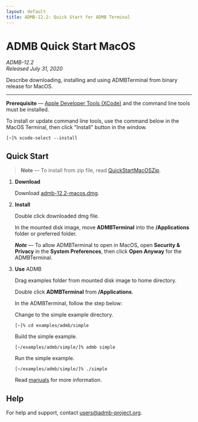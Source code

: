 ```yaml
---
layout: default
title: ADMB-12.2: Quick Start for ADMB Terminal
---
```


# ADMB Quick Start MacOS

*ADMB-12.2*  
*Released July 31, 2020*  

Describe downloading, installing and using ADMBTerminal from binary release for MacOS.

---

**Prerequisite** &mdash; [Apple Developer Tools (XCode)](https://developer.apple.com/xcode/) and the command line tools must be installed.

To install or update command line tools, use the command below in the MacOS Terminal, then click "Install" button in the window.

```
[~]% xcode-select --install
```

Quick Start
-----------

> **Note** &mdash; To install from zip file, read [QuickStartMacOSZip](QuickStartMacOSZip.html).

1. **Download**

   Download [admb-12.2-macos.dmg](https://github.com/admb-project/admb/releases/download/admb-12.2/admb-12.2-macos.dmg).

2. **Install**

   Double click downloaded dmg file.

   In the mounted disk image, move **ADMBTerminal** into the **/Applications** folder or preferred folder.

   _**Note**_ &mdash; To allow ADMBTerminal to open in MacOS, open **Security & Privacy** in the **System Preferences**, then click **Open Anyway** for the ADMBTerminal.

3. **Use** ADMB

   Drag examples folder from mounted disk image to home directory.

   Double click **ADMBTerminal** from **/Applications**.

   In the ADMBTerminal, follow the step below:

   Change to the simple example directory.

   ```
   [~]% cd examples/admb/simple
   ```

   Build the simple example.

   ```
   [~/examples/admb/simple/]% admb simple
   ```

   Run the simple example.

   ```
   [~/examples/admb/simple/]% ./simple
   ```

   Read [manuals](http://www.admb-project.org/docs/manuals/) for more information.

Help
----

For help and support, contact <users@admb-project.org>.
